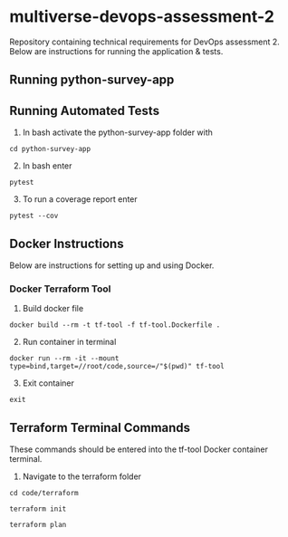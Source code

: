 # multiverse-devops-assessment-2
Repository containing technical requirements for DevOps assessment 2. Below are instructions for running the application & tests.  

## Running python-survey-app

## Running Automated Tests

1. In bash activate the python-survey-app folder with
  
```(bash)
cd python-survey-app
```

2. In bash enter

```(bash)
pytest
```

3. To run a coverage report enter

```(bash)
pytest --cov
```

## Docker Instructions

Below are instructions for setting up and using Docker.
### Docker Terraform Tool

1. Build docker file

```(bash)
docker build --rm -t tf-tool -f tf-tool.Dockerfile .
```

2. Run container in terminal

```(bash)
docker run --rm -it --mount type=bind,target=//root/code,source=/"$(pwd)" tf-tool
```

3. Exit container

```(bash)
exit
```

## Terraform Terminal Commands

These commands should be entered into the tf-tool Docker container terminal.

1. Navigate to the terraform folder

```(bash)
cd code/terraform
```

```(bash)
terraform init
```

```(bash)
terraform plan
```